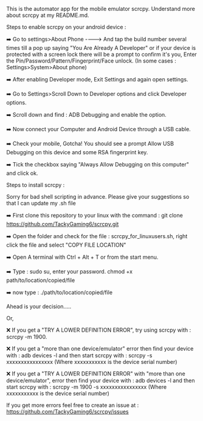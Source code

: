 This is the automator app for the mobile emulator scrcpy.
Understand more about scrcpy at my README.md.

Steps to enable scrcpy on your android device :


:arrow_right: Go to settings>About Phone ----> And tap the build number several times till a pop up saying "You Are Already A Developer" or if your device is protected with a screen lock there will be a prompt to confirm it's you, Enter the Pin/Password/Pattern/Fingerprint/Face unlock. (In some cases : Settings>System>About phone)


:arrow_right: After enabling Developer mode, Exit Settings and again open settings.

:arrow_right: Go to Settings>Scroll Down to Developer options and click Developer options.

:arrow_right: Scroll down and find : ADB Debugging and enable the option.

:arrow_right: Now connect your Computer and Android Device through a USB cable.

:arrow_right: Check your mobile, Gotcha! You should see a prompt Allow USB Debugging on this device and some RSA fingerprint key.

:arrow_right: Tick the checkbox saying "Always Allow Debugging on this computer" and click ok.

Steps to install scrcpy :


Sorry for bad shell scripting in advance. Please give your suggestions so that I can update my .sh file

:arrow_right: First clone this repository to your linux with the command : git clone https://github.com/TackyGaming6/scrcpy.git

:arrow_right: Open the folder and check for the file : scrcpy_for_linuxusers.sh, right click the file and select "COPY FILE LOCATION"

:arrow_right: Open A terminal with Ctrl + Alt + T or from the start menu.

:arrow_right: Type : sudo su, enter your password. chmod +x path/to/location/copied/file

:arrow_right: now type : ./path/to/location/copied/file


Ahead is your decision.....


Or,

:x: If you get a "TRY A LOWER DEFINITION ERROR", try using scrcpy with : scrcpy -m 1900.

:x: If you get a "more than one device/emulator" error then find your device with : adb devices -l and then start scrcpy with : scrcpy -s xxxxxxxxxxxxxxxx (Where xxxxxxxxxxx is the device serial number)

:x: If you get a "TRY A LOWER DEFINITION ERROR" with "more than one device/emulator", error then find your device with : adb devices -l and then start scrcpy with : scrcpy -m 1900 -s xxxxxxxxxxxxxxxx (Where xxxxxxxxxxx is the device serial number)

If you get more errors feel free to create an issue at : https://github.com/TackyGaming6/scrcpy/issues
